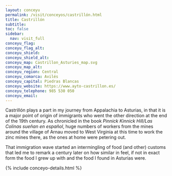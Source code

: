 ```yaml
---
layout: conceyu
permalink: /visit/conceyos/castrillón.html
title: Castrillón
subtitle: 
toc: false
sidebar:
  nav: visit_full
conceyu_flag:
conceyu_flag_alt:
conceyu_shield:
conceyu_shield_alt:
conceyu_map: Castrillon_Asturies_map.svg
conceyu_map_alt:
conceyu_region: Central
conceyu_comarca: Avilés
conceyu_capital: Piedras Blancas
conceyu_website: https://www.ayto-castrillon.es/
conceyu_telephone: 985 530 050
conceyu_email:
---
```


Castrillón plays a part in my journey from Appalachia to Asturias, in that it is a major point of origin of immigrants who went the other direction at the end of the 19th century. As chronicled in the book *Pinnick Kinnick Hill/Las Colinas sueñan en español*, huge numbers of workers from the mines around the village of Arnau moved to West Virginia at this time to work the zinc mines there, as the ones at home were petering out.

That immigration wave started an intermingling of food (and other) customs that led me to remark a century later on how similar in feel, if not in exact form the food I grew up with and the food I found in Asturias were. 

{% include conceyo-details.html %}